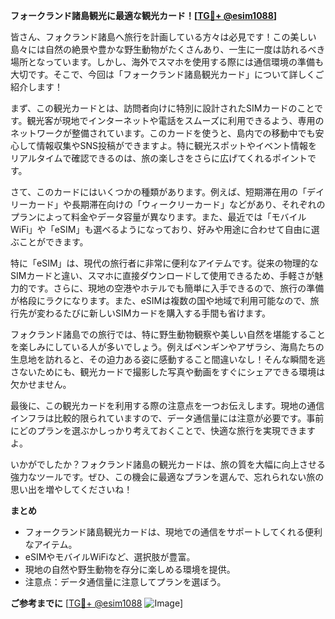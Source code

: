 **フォークランド諸島観光に最適な観光カード！[[TG💪+ @esim1088](https://t.me/s/esim1088)]**

皆さん、フォクランド諸島へ旅行を計画している方々は必見です！この美しい島々には自然の絶景や豊かな野生動物がたくさんあり、一生に一度は訪れるべき場所となっています。しかし、海外でスマホを使用する際には通信環境の準備も大切です。そこで、今回は「フォークランド諸島観光カード」について詳しくご紹介します！

まず、この観光カードとは、訪問者向けに特別に設計されたSIMカードのことです。観光客が現地でインターネットや電話をスムーズに利用できるよう、専用のネットワークが整備されています。このカードを使うと、島内での移動中でも安心して情報収集やSNS投稿ができますよ。特に観光スポットやイベント情報をリアルタイムで確認できるのは、旅の楽しさをさらに広げてくれるポイントです。

さて、このカードにはいくつかの種類があります。例えば、短期滞在用の「デイリーカード」や長期滞在向けの「ウィークリーカード」などがあり、それぞれのプランによって料金やデータ容量が異なります。また、最近では「モバイルWiFi」や「eSIM」も選べるようになっており、好みや用途に合わせて自由に選ぶことができます。

特に「eSIM」は、現代の旅行者に非常に便利なアイテムです。従来の物理的なSIMカードと違い、スマホに直接ダウンロードして使用できるため、手軽さが魅力的です。さらに、現地の空港やホテルでも簡単に入手できるので、旅行の準備が格段にラクになります。また、eSIMは複数の国や地域で利用可能なので、旅行先が変わるたびに新しいSIMカードを購入する手間も省けます。

フォクランド諸島での旅行では、特に野生動物観察や美しい自然を堪能することを楽しみにしている人が多いでしょう。例えばペンギンやアザラシ、海鳥たちの生息地を訪れると、その迫力ある姿に感動すること間違いなし！そんな瞬間を逃さないためにも、観光カードで撮影した写真や動画をすぐにシェアできる環境は欠かせません。

最後に、この観光カードを利用する際の注意点を一つお伝えします。現地の通信インフラは比較的限られていますので、データ通信量には注意が必要です。事前にどのプランを選ぶかしっかり考えておくことで、快適な旅行を実現できますよ。

いかがでしたか？フォクランド諸島の観光カードは、旅の質を大幅に向上させる強力なツールです。ぜひ、この機会に最適なプランを選んで、忘れられない旅の思い出を増やしてくださいね！

**まとめ**
- フォークランド諸島観光カードは、現地での通信をサポートしてくれる便利なアイテム。
- eSIMやモバイルWiFiなど、選択肢が豊富。
- 現地の自然や野生動物を存分に楽しめる環境を提供。
- 注意点：データ通信量に注意してプランを選ぼう。

**ご参考までに**
[[TG💪+ @esim1088](https://t.me/s/esim1088) ![Image](https://i.postimg.cc/Y0z9fWf4/image.png)]